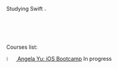Studying Swift
<a href="https://en.wikipedia.org/wiki/Swift_(programming_language)" target="_blank"><img src="https://user-images.githubusercontent.com/58114769/167201735-6d977792-3ee4-43f2-b891-74ce9446f9f6.png" width="2%" height="2%"/></a>


Courses list:

<a href="https://www.udemy.com/course/ios-13-app-development-bootcamp/" target="_blank">
<img src="https://user-images.githubusercontent.com/58114769/184531667-f7721e3d-9791-4b42-b0dc-6cda78ccf864.png" width="5%" height="5%"/>
Angela Yu: iOS Bootcamp</a> In progress
